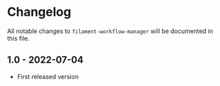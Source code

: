 # Changelog

All notable changes to `filament-workflow-manager` will be documented in this file.

## 1.0 - 2022-07-04

- First released version
